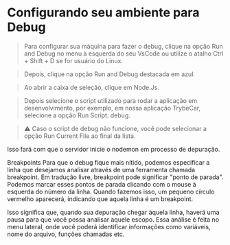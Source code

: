 # Configurando seu ambiente para Debug

> Para configurar sua máquina para fazer o debug, clique na opção Run and Debug no menu à esquerda do seu VsCode ou utilize o atalho Ctrl + Shift + D se for usuário do Linux.

> Depois, clique na opção Run and Debug destacada em azul.

> Ao abrir a caixa de seleção, clique em Node.Js.

> Depois selecione o script utilizado para rodar a aplicação em desenvolvimento, por exemplo, em nossa aplicação TrybeCar, selecione a opção Run Script: debug.

> ⚠️ Caso o script de debug não funcione, você pode selecionar a opção Run Current File ao final da lista.


Isso fará com que o servidor inicie o nodemon em processo de depuração.

Breakpoints
Para que o debug fique mais nítido, podemos especificar a linha que desejamos analisar através de uma ferramenta chamada breakpoint. Em tradução livre, breakpoint pode significar "ponto de parada". Podemos marcar esses pontos de parada clicando com o mouse à esquerda do número da linha. Quando fazemos isso, um pequeno círculo vermelho aparecerá, indicando que aquela linha é um breakpoint.

Isso significa que, quando sua depuração chegar àquela linha, haverá uma pausa para que você possa analisar aquele escopo. Essa análise é feita no menu lateral, onde você poderá identificar informações como variáveis, nome do arquivo, funções chamadas etc.
